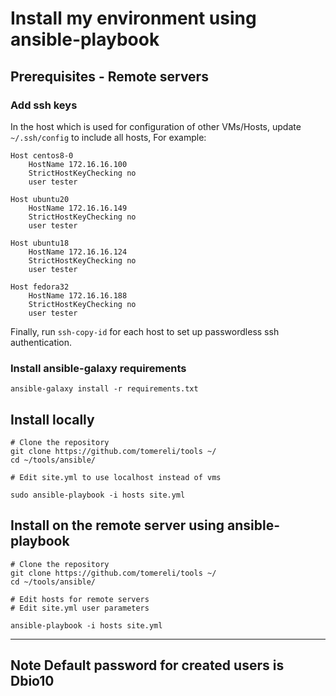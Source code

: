 # Install my environment using ansible-playbook

## Prerequisites - Remote servers

### Add ssh keys

In the host which is used for configuration of other VMs/Hosts, update `~/.ssh/config` to include all hosts, For example:

```
Host centos8-0
	HostName 172.16.16.100
	StrictHostKeyChecking no
	user tester

Host ubuntu20
	HostName 172.16.16.149
	StrictHostKeyChecking no
	user tester

Host ubuntu18
	HostName 172.16.16.124
	StrictHostKeyChecking no
	user tester

Host fedora32
	HostName 172.16.16.188
	StrictHostKeyChecking no
	user tester

```

Finally, run `ssh-copy-id` for each host to set up passwordless ssh authentication.

### Install ansible-galaxy requirements

```
ansible-galaxy install -r requirements.txt
```

## Install locally

```
# Clone the repository
git clone https://github.com/tomereli/tools ~/
cd ~/tools/ansible/

# Edit site.yml to use localhost instead of vms

sudo ansible-playbook -i hosts site.yml
```

## Install on the remote server using ansible-playbook

```
# Clone the repository
git clone https://github.com/tomereli/tools ~/
cd ~/tools/ansible/

# Edit hosts for remote servers
# Edit site.yml user parameters

ansible-playbook -i hosts site.yml
```

---
**Note**
Default password for created users is Dbio10
---